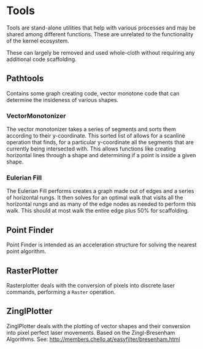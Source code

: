 # Tools

Tools are stand-alone utilities that help with various processes and may be shared among different functions. These are
unrelated to the functionality of the kernel ecosystem.

These can largely be removed and used whole-cloth without requiring any additional code scaffolding.

## Pathtools

Contains some graph creating code, vector monotone code that can determine the insideness of various shapes.

### VectorMonotonizer

The vector monotonizer takes a series of segments and sorts them according to their y-coordinate. This sorted list of
allows for a scanline operation that finds, for a particular y-coordinate all the segments that are currently being
intersected with. This allows functions like creating horizontal lines through a shape and determining if a point is
inside a given shape.

### Eulerian Fill

The Eulerian Fill performs creates a graph made out of edges and a series of horizontal rungs. It then solves for an
optimal walk that visits all the horizontal rungs and as many of the edge nodes as needed to perform this walk. This
should at most walk the entire edge plus 50% for scaffolding.

## Point Finder

Point Finder is intended as an acceleration structure for solving the nearest point algorithm.

## RasterPlotter

Rasterplotter deals with the conversion of pixels into discrete laser commands, performing a `Raster` operation.

## ZinglPlotter

ZinglPlotter deals with the plotting of vector shapes and their conversion into pixel perfect laser movements. Based on
the Zingl-Bresenham Algorithms.
See: http://members.chello.at/easyfilter/bresenham.html
